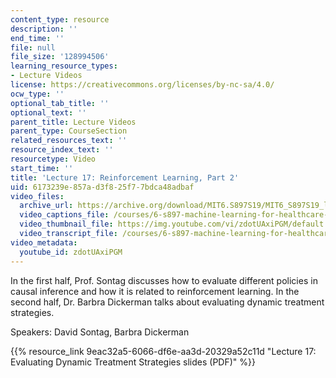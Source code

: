 ```yaml
---
content_type: resource
description: ''
end_time: ''
file: null
file_size: '128994506'
learning_resource_types:
- Lecture Videos
license: https://creativecommons.org/licenses/by-nc-sa/4.0/
ocw_type: ''
optional_tab_title: ''
optional_text: ''
parent_title: Lecture Videos
parent_type: CourseSection
related_resources_text: ''
resource_index_text: ''
resourcetype: Video
start_time: ''
title: 'Lecture 17: Reinforcement Learning, Part 2'
uid: 6173239e-857a-d3f8-25f7-7bdca48adbaf
video_files:
  archive_url: https://archive.org/download/MIT6.S897S19/MIT6_S897S19_lec17_300k.mp4
  video_captions_file: /courses/6-s897-machine-learning-for-healthcare-spring-2019/ac46e342d40b5cc8bb82ee1a3e5c15a9_zdotUAxiPGM.vtt
  video_thumbnail_file: https://img.youtube.com/vi/zdotUAxiPGM/default.jpg
  video_transcript_file: /courses/6-s897-machine-learning-for-healthcare-spring-2019/e43b75d9952cd9101b62e87d6d2fe9b9_zdotUAxiPGM.pdf
video_metadata:
  youtube_id: zdotUAxiPGM
---
```


In the first half, Prof. Sontag discusses how to evaluate different policies in causal inference and how it is related to reinforcement learning. In the second half, Dr. Barbra Dickerman talks about evaluating dynamic treatment strategies.

Speakers: David Sontag, Barbra Dickerman

{{% resource_link 9eac32a5-6066-df6e-aa3d-20329a52c11d "Lecture 17: Evaluating Dynamic Treatment Strategies slides (PDF)" %}}

